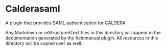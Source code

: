 
# Calderasaml

A plugin that provides SAML authentication for CALDERA

Any Markdown or reStructuredText files in this directory will appear in the documentation generated by the fieldmanual plugin. All resources in this directory will be copied over as well.  